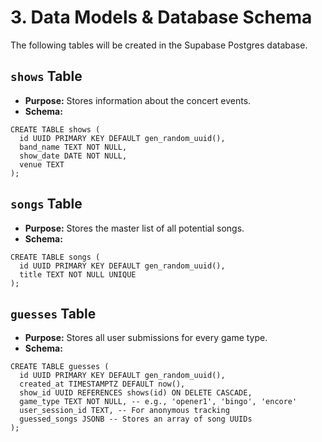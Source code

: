 # 3. Data Models & Database Schema

The following tables will be created in the Supabase Postgres database.

## `shows` Table

- **Purpose:** Stores information about the concert events.
- **Schema:**

```
CREATE TABLE shows (
  id UUID PRIMARY KEY DEFAULT gen_random_uuid(),
  band_name TEXT NOT NULL,
  show_date DATE NOT NULL,
  venue TEXT
);
```

## `songs` Table

- **Purpose:** Stores the master list of all potential songs.
- **Schema:**

```
CREATE TABLE songs (
  id UUID PRIMARY KEY DEFAULT gen_random_uuid(),
  title TEXT NOT NULL UNIQUE
);
```


## `guesses` Table

- **Purpose:** Stores all user submissions for every game type.
- **Schema:**

```
CREATE TABLE guesses (
  id UUID PRIMARY KEY DEFAULT gen_random_uuid(),
  created_at TIMESTAMPTZ DEFAULT now(),
  show_id UUID REFERENCES shows(id) ON DELETE CASCADE,
  game_type TEXT NOT NULL, -- e.g., 'opener1', 'bingo', 'encore'
  user_session_id TEXT, -- For anonymous tracking
  guessed_songs JSONB -- Stores an array of song UUIDs
);
```